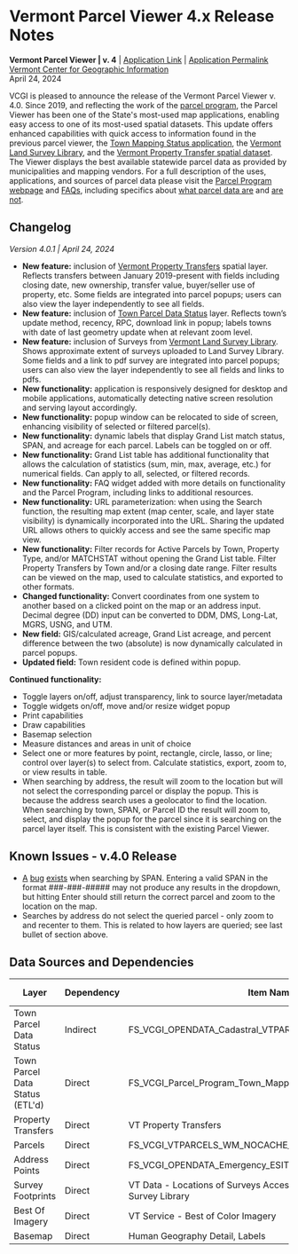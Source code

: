 # Vermont Parcel Viewer 4.x Release Notes

**Vermont Parcel Viewer | v. 4** | [Application Link](https://experience.arcgis.com/experience/b5a5cc7663c84761a305f70b913e1a60/) | [Application Permalink](https://maps.vcgi.vermont.gov/parcelviewer/)  
[Vermont Center for Geographic Information](https://vcgi.vermont.gov/data-and-programs/parcel-program)  
April 24, 2024 

VCGI is pleased to announce the release of the Vermont Parcel Viewer v. 4.0. Since 2019, and reflecting the work of the [parcel program](https://vcgi.vermont.gov/data-and-programs/parcel-program), the Parcel Viewer has been one of the State's most-used map applications, enabling easy access to one of its most-used spatial datasets. This update offers enhanced capabilities with quick access to information found in the previous parcel viewer, the [Town Mapping Status application](https://maps.vcgi.vermont.gov/parcelstatus/), the [Vermont Land Survey Library](https://landsurvey.vermont.gov/), and the [Vermont Property Transfer spatial dataset](https://geodata.vermont.gov/datasets/VCGI::vt-property-transfers/about). The Viewer displays the best available statewide parcel data as provided by municipalities and mapping vendors. For a full description of the uses, applications, and sources of parcel data please visit the [Parcel Program webpage](https://vcgi.vermont.gov/data-and-programs/parcel-program) and [FAQs](https://vcgi.vermont.gov/resources/frequently-asked-questions/parcel-program-faqs), including specifics about [what parcel data are](https://vcgi.vermont.gov/resources/frequently-asked-questions/parcel-program-faqs#1) and [are not](https://vcgi.vermont.gov/data-and-programs/parcel-program#parceldataarenot).

## Changelog
*Version 4.0.1 | April 24, 2024*
* **New feature:** inclusion of [Vermont Property Transfers](https://geodata.vermont.gov/datasets/VCGI::vt-property-transfers/explore) spatial layer. Reflects transfers between January 2019-present with fields including closing date, new ownership, transfer value, buyer/seller use of property, etc. Some fields are integrated into parcel popups; users can also view the layer independently to see all fields.
* **New feature:** inclusion of [Town Parcel Data Status](https://experience.arcgis.com/experience/d88b19e908a1460da8bcb7326f7c2ec6) layer. Reflects town’s update method, recency, RPC, download link in popup; labels towns with date of last geometry update when at relevant zoom level.
* **New feature:** inclusion of Surveys from [Vermont Land Survey Library](https://maps.vcgi.vermont.gov/landsurveylibrary/). Shows approximate extent of surveys uploaded to Land Survey Library. Some fields and a link to pdf survey are integrated into parcel popups; users can also view the layer independently to see all fields and links to pdfs. 
* **New functionality:** application is responsively designed for desktop and mobile applications, automatically detecting native screen resolution and serving layout accordingly.
* **New functionality:** popup window can be relocated to side of screen, enhancing visibility of selected or filtered parcel(s).
* **New functionality:** dynamic labels that display Grand List match status, SPAN, and acreage for each parcel. Labels can be toggled on or off. 
* **New functionality:** Grand List table has additional functionality that allows the calculation of statistics (sum, min, max, average, etc.) for numerical fields. Can apply to all, selected, or filtered records. 
* **New functionality:** FAQ widget added with more details on functionality and the Parcel Program, including links to additional resources.
* **New functionality:** URL parameterization: when using the Search function, the resulting map extent (map center, scale, and layer state visibility) is dynamically incorporated into the URL. Sharing the updated URL allows others to quickly access and see the same specific map view.
* **New functionality:** Filter records for Active Parcels by Town, Property Type, and/or MATCHSTAT without opening the Grand List table. Filter Property Transfers by Town and/or a closing date range. Filter results can be viewed on the map, used to calculate statistics, and exported to other formats.
* **Changed functionality:** Convert coordinates from one system to another based on a clicked point on the map or an address input. Decimal degree (DD) input can be converted to DDM, DMS, Long-Lat, MGRS, USNG, and UTM.
* **New field:** GIS/calculated acreage, Grand List acreage, and percent difference between the two (absolute) is now dynamically calculated in parcel popups.
* **Updated field:** Town resident code is defined within popup.

**Continued functionality:**

* Toggle layers on/off, adjust transparency, link to source layer/metadata
* Toggle widgets on/off, move and/or resize widget popup
* Print capabilities
* Draw capabilities
* Basemap selection
* Measure distances and areas in unit of choice
* Select one or more features by point, rectangle, circle, lasso, or line; control over layer(s) to select from. Calculate statistics, export, zoom to, or view results in table.
* When searching by address, the result will zoom to the location but will not select the corresponding parcel or display the popup. This is because the address search uses a geolocator to find the location. When searching by town, SPAN, or Parcel ID the result will zoom to, select, and display the popup for the parcel since it is searching on the parcel layer itself. This is consistent with the existing Parcel Viewer.

## Known Issues - v.4.0 Release
* [A](https://community.esri.com/t5/arcgis-experience-builder-questions/exb-search-widget-not-behaving/td-p/1370067) [bug](https://community.esri.com/t5/arcgis-experience-builder-questions/full-text-search-index-on-hosted-feature-layer/m-p/1346085/highlight/true#M9200) [exists](https://community.esri.com/t5/arcgis-experience-builder-questions/multiple-things-stopped-working-in-the-search/m-p/1349288#M9354) when searching by SPAN. Entering a valid SPAN in the format ###-###-##### may not produce any results in the dropdown, but hitting Enter should still return the correct parcel and zoom to the location on the map.
* Searches by address do not select the queried parcel - only zoom to and recenter to them. This is related to how layers are queried; see last bullet of section above.

## Data Sources and Dependencies
| Layer                           | Dependency | Item Name                                                                 | Spatial Ref | Publisher      | URL                                                                                                                                           | Hosting | Standalone Open Data | Life Cycle Supported |
|---------------------------------|------------|---------------------------------------------------------------------------|-------------|----------------|-----------------------------------------------------------------------------------------------------------------------------------------------|---------|----------------------|----------------------|
| Town Parcel Data Status         | Indirect   | FS_VCGI_OPENDATA_Cadastral_VTPARCELS_poly_DataStatus_SP_v1                | SP          | Services_VCGI  | https://services1.arcgis.com/BkFxaEFNwHqX3tAw/arcgis/rest/services/FS_VCGI_OPENDATA_Cadastral_VTPARCELS_poly_DataStatus_SP_v1/FeatureServer/0 | AGO     | Yes                  | No                   |
| Town Parcel Data Status (ETL'd) | Direct     | FS_VCGI_Parcel_Program_Town_Mapping_Status_PRD_FME_v2                     | WM          | Publisher_VCGI | https://services1.arcgis.com/BkFxaEFNwHqX3tAw/ArcGIS/rest/services/FS_VCGI_Parcel_Program_Town_Mapping_Status_FME_PRD_v2/FeatureServer        | AGO     | No                   | No                   |
| Property Transfers              | Direct     | VT Property Transfers                                                     | WM          | Services_VCGI  | https://services1.arcgis.com/BkFxaEFNwHqX3tAw/arcgis/rest/services/FS_VCGI_OPENDATA_Cadastral_PTTR_point_WM_v1_view/FeatureServer             | AGO     | Yes                  | No                   |
| Parcels                         | Direct     | FS_VCGI_VTPARCELS_WM_NOCACHE_v2                                           | WM          | Services_VCGI  | https://services1.arcgis.com/BkFxaEFNwHqX3tAw/arcgis/rest/services/FS_VCGI_VTPARCELS_WM_NOCACHE_v2/FeatureServer                              | AGO     | Yes                  | Yes                  |
| Address Points                  | Direct     | FS_VCGI_OPENDATA_Emergency_ESITE_point_SP_v1                              | SP          | Services_VCGI  | https://services1.arcgis.com/BkFxaEFNwHqX3tAw/ArcGIS/rest/services/FS_VCGI_OPENDATA_Emergency_ESITE_point_SP_v1/FeatureServer/0               | AGO     | Yes                  | No                   |
| Survey Footprints               | Direct     | VT Data - Locations of Surveys Accessible via Vermont Land Survey Library | WM          | Publisher_VCGI | https://services1.arcgis.com/BkFxaEFNwHqX3tAw/arcgis/rest/services/FS_VCGI_Land_Survey_Library_reviewed_v2_1/FeatureServer                    | AGO     | Yes                  | No                   |
| Best Of Imagery                 | Direct     | VT Service - Best of Color Imagery                                        | WM          | Services_VCGI  | https://maps.vcgi.vermont.gov/arcgis/rest/services/EGC_services/IMG_VCGI_CLR_WM_CACHE/ImageServer                                             | AGS     | Yes                  | Yes                  |
| Basemap                         | Direct     | Human Geography Detail, Labels                                            | WM          | ESRI           | https://basemaps.arcgis.com/arcgis/rest/services/World_Basemap_v2/VectorTileServer                                                            | AGO     | Yes                  | N/A                  |
